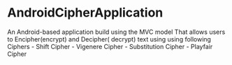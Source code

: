 # AndroidCipherApplication
An Android-based application build using the MVC model That allows users to Encipher(encrypt) and Decipher( decrypt) text using  using following Ciphers - Shift Cipher  - Vigenere Cipher  - Substitution Cipher  - Playfair Cipher
